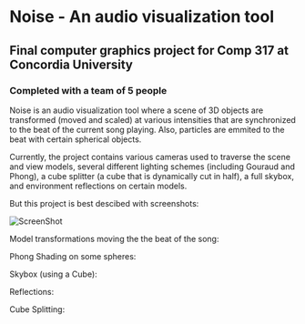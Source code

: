 # Noise - An audio visualization tool
## Final computer graphics project for Comp 317 at Concordia University 
### Completed with a team of 5 people

Noise is an audio visualization tool where a scene of 3D objects are transformed (moved and scaled) at various intensities that are synchronized to the beat of the current song playing. Also, particles are emmited to the beat with certain spherical objects.

Currently, the project contains various cameras used to traverse the scene and view models, several different lighting schemes (including Gouraud and Phong), a cube splitter (a cube that is dynamically cut in half), a full skybox, and environment reflections on certain models.

But this project is best descibed with screenshots:

![ScreenShot](https://cloud.githubusercontent.com/assets/10926088/9321121/4592574c-4530-11e5-8ab9-e8814a30d068.jpg)

Model transformations moving the the beat of the song:

Phong Shading on some spheres:

Skybox (using a Cube):

Reflections:

Cube Splitting:
